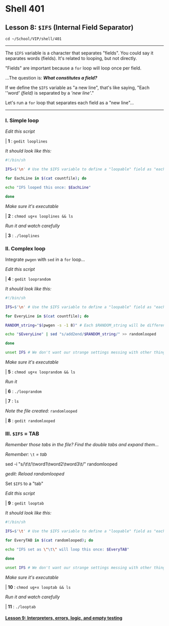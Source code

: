 # Shell 401
## Lesson 8: `$IFS` (Internal Field Separator)

`cd ~/School/VIP/shell/401`

___

The `$IFS` variable is a character that separates "fields". You could say it separates words (fields). It's related to looping, but not directly.

"Fields" are important because a `for` loop will loop once per field.

...The question is: ***What constitutes a field?***

If we define the `$IFS` variable as "a new line", that's like saying, "Each '*'word' (field)* is separated by a *'new line'*."

Let's run a `for` loop that separates each field as a "new line"...
___

### I. Simple loop

*Edit this script*

| **1** : `gedit looplines`

*It should look like this:*

```sh
#!/bin/sh

IFS=$'\n' # Use the $IFS variable to define a "loopable" field as "each" new line"

for EachLine in $(cat countfile); do

echo "IFS looped this once: $EachLine"

done
```

*Make sure it's executable*

| **2** : `chmod ug+x looplines && ls`

*Run it and watch carefully*

| **3** : `./looplines`

### II. Complex loop

Integrate `pwgen` with `sed` in a `for` loop...

*Edit this script*

| **4** : `gedit looprandom`

*It should look like this:*

```sh
#!/bin/sh

IFS=$'\n' # Use the $IFS variable to define a "loopable" field as "each" new line"

for EveryLine in $(cat countfile); do

RANDOM_string="$(pwgen -s -1 8)" # Each $RANDOM_string will be different in each loop

echo "$EveryLine" | sed "s/add2end/$RANDOM_string/" >> randomlooped

done

unset IFS # We don't want our strange settings messing with other things.
```

*Make sure it's executable*

| **5** : `chmod ug+x looprandom && ls`

*Run it*

| **6** : `./looprandom`

| **7** : `ls`

*Note the file created:* `randomlooped`

| **8** : `gedit randomlooped`

### III. `$IFS` = TAB

*Remember those tabs in the file? Find the double tabs and expand them...*

*Remember:* `\t` *= tab*

sed -i "s/\t\t/\tword1\tword2\tword3\t/" randomlooped

*gedit: Reload randomlooped*

Set `$IFS` to a "tab"

*Edit this script*

| **9** : `gedit looptab`

*It should look like this:*

```sh
#!/bin/sh

IFS=$'\t' # Use the $IFS variable to define a "loopable" field as "each" new line"

for EveryTAB in $(cat randomlooped); do

echo "IFS set as \"\t\" will loop this once: $EveryTAB"

done

unset IFS # We don't want our strange settings messing with other things.
```

*Make sure it's executable*

| **10** : `chmod ug+x looptab && ls`

*Run it and watch carefully*

| **11** : `./looptab`

#### [Lesson 9: Interpreters, errors, logic, and empty testing](https://github.com/inkVerb/vip/blob/master/401-shell/Lesson-09.md)
